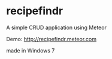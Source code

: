 recipefindr
===========

A simple CRUD application using Meteor

Demo: http://recipefindr.meteor.com

made in Windows 7